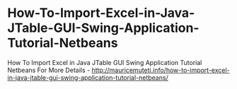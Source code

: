# How-To-Import-Excel-in-Java-JTable-GUI-Swing-Application-Tutorial-Netbeans
How To Import Excel in Java JTable GUI Swing Application Tutorial Netbeans
For More Details - http://mauricemuteti.info/how-to-import-excel-in-java-jtable-gui-swing-application-tutorial-netbeans/
